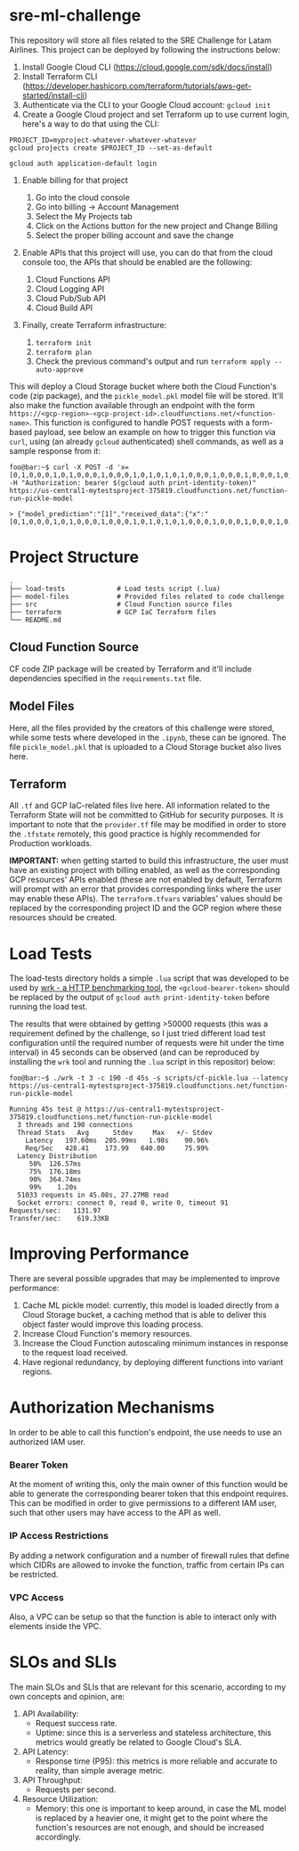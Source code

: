 # sre-ml-challenge
This repository will store all files related to the SRE Challenge for Latam Airlines. This project can be deployed by following the instructions below:

1. Install Google Cloud CLI (https://cloud.google.com/sdk/docs/install)
1. Install Terraform CLI (https://developer.hashicorp.com/terraform/tutorials/aws-get-started/install-cli)
1. Authenticate via the CLI to your Google Cloud account: `gcloud init`
1. Create a Google Cloud project and set Terraform up to use current login, here's a way to do that using the CLI:
```console
PROJECT_ID=myproject-whatever-whatever-whatever
gcloud projects create $PROJECT_ID --set-as-default

gcloud auth application-default login
```

1. Enable billing for that project
    1. Go into the cloud console
    1. Go into billing -> Account Management
    1. Select the My Projects tab
    1. Click on the Actions button for the new project and Change Billing
    1. Select the proper billing account and save the change

1. Enable APIs that this project will use, you can do that from the cloud console too, the APIs that should be enabled are the following:
    1. Cloud Functions API
    1. Cloud Logging API
    1. Cloud Pub/Sub API
    1. Cloud Build API

1. Finally, create Terraform infrastructure:
    1. `terraform init`
    1. `terraform plan`
    1. Check the previous command's output and run `terraform apply --auto-approve`


This will deploy a Cloud Storage bucket where both the Cloud Function's code (zip package), and the `pickle_model.pkl` model file will be stored. It'll also make the function available through an endpoint with the form `https://<gcp-region>-<gcp-project-id>.cloudfunctions.net/<function-name>`. This function is configured to handle POST requests with a form-based payload, see below an example on how to trigger this function via `curl`, using (an already `gcloud` authenticated) shell commands, as well as a sample response from it:

```console
foo@bar:~$ curl -X POST -d 'x=[0,1,0,0,0,1,0,1,0,0,0,1,0,0,0,1,0,1,0,1,0,1,0,0,0,1,0,0,0,1,0,0,0,1,0,0,0]' -H "Authorization: bearer $(gcloud auth print-identity-token)" https://us-central1-mytestsproject-375819.cloudfunctions.net/function-run-pickle-model

> {"model_prediction":"[1]","received_data":{"x":"[0,1,0,0,0,1,0,1,0,0,0,1,0,0,0,1,0,1,0,1,0,1,0,0,0,1,0,0,0,1,0,0,0,1,0,0,0]"}}
```

# Project Structure

    .
    ├── load-tests             # Load tests script (.lua)
    ├── model-files            # Provided files related to code challenge
    ├── src                    # Cloud Function source files
    ├── terraform              # GCP IaC Terraform files
    └── README.md

## Cloud Function Source
CF code ZIP package will be created by Terraform and it'll include dependencies specified in the `requirements.txt` file.

## Model Files
Here, all the files provided by the creators of this challenge were stored, while some tests where developed in the `.ipynb`, these can be ignored. The file `pickle_model.pkl` that is uploaded to a Cloud Storage bucket also lives here.

## Terraform
All `.tf` and GCP IaC-related files live here. All information related to the Terraform State will not be committed to GitHub for security purposes. It is important to note that the `provider.tf` file may be modified in order to store the `.tfstate` remotely, this good practice is highly recommended for Production workloads.

**IMPORTANT:** when getting started to build this infrastructure, the user must have an existing project with billing enabled, as well as the corresponding GCP resources' APIs enabled (these are not enabled by default, Terraform will prompt with an error that provides corresponding links where the user may enable these APIs). The `terraform.tfvars` variables' values should be replaced by the corresponding project ID and the GCP region where these resources should be created.

# Load Tests
The load-tests directory holds a simple `.lua` script that was developed to be used by [wrk - a HTTP benchmarking tool](https://github.com/wg/wrk), the `<gcloud-bearer-token>` should be replaced by the output of `gcloud auth print-identity-token` before running the load test.

The results that were obtained by getting >50000 requests (this was a requirement defined by the challenge, so I just tried different load test configuration until the required number of requests were hit under the time interval) in 45 seconds can be observed (and can be reproduced by installing the `wrk` tool and running the `.lua` script in this repositor) below:

```console
foo@bar:~$ ./wrk -t 3 -c 190 -d 45s -s scripts/cf-pickle.lua --latency https://us-central1-mytestsproject-375819.cloudfunctions.net/function-run-pickle-model

Running 45s test @ https://us-central1-mytestsproject-375819.cloudfunctions.net/function-run-pickle-model
  3 threads and 190 connections
  Thread Stats   Avg      Stdev     Max   +/- Stdev
    Latency   197.60ms  205.99ms   1.98s    90.96%
    Req/Sec   428.41    173.99   640.00     75.99%
  Latency Distribution
     50%  126.57ms
     75%  176.18ms
     90%  364.74ms
     99%    1.20s 
  51033 requests in 45.08s, 27.27MB read
  Socket errors: connect 0, read 0, write 0, timeout 91
Requests/sec:   1131.97
Transfer/sec:    619.33KB
```

# Improving Performance
There are several possible upgrades that may be implemented to improve performance:

1. Cache ML pickle model: currently, this model is loaded directly from a Cloud Storage bucket, a caching method that is able to deliver this object faster would improve this loading process.
1. Increase Cloud Function's memory resources.
1. Increase the Cloud Function autoscaling minimum instances in response to the request load received.
1. Have regional redundancy, by deploying different functions into variant regions.


# Authorization Mechanisms
In order to be able to call this function's endpoint, the use needs to use an authorized IAM user. 

### Bearer Token
At the moment of writing this, only the main owner of this function would be able to generate the corresponding bearer token that this endpoint requires. This can be modified in order to give permissions to a different IAM user, such that other users may have access to the API as well.

### IP Access Restrictions
By adding a network configuration and a number of firewall rules that define which CIDRs are allowed to invoke the function, traffic from certain IPs can be restricted.

### VPC Access
Also, a VPC can be setup so that the function is able to interact only with elements inside the VPC.

# SLOs and SLIs
The main SLOs and SLIs that are relevant for this scenario, according to my own concepts and opinion, are:

1. API Availability:
    * Request success rate.
    * Uptime: since this is a serverless and stateless architecture, this metrics would greatly be related to Google Cloud's SLA.
1. API Latency:
    * Response time (P95): this metrics is more reliable and accurate to reality, than simple average metric. 
1. API Throughput:
    * Requests per second.
1. Resource Utilization:
    * Memory: this one is important to keep around, in case the ML model is replaced by a heavier one, it might get to the point where the function's resources are not enough, and should be increased accordingly.
